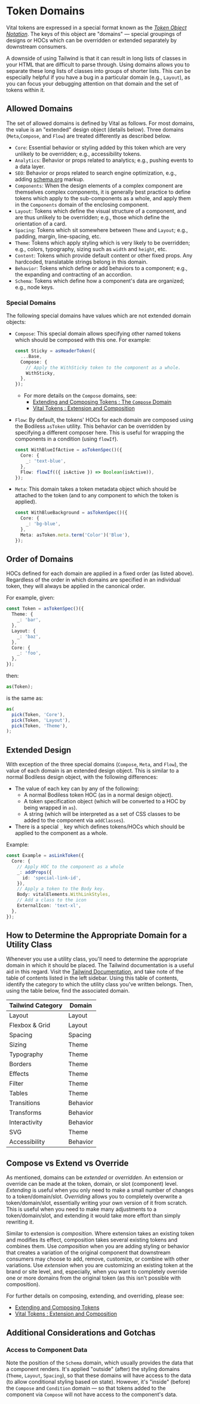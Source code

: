 # Token Domains

Vital tokens are expressed in a special format known as the [_Token Object
Notation_](./#token-object-notation). The keys of this object are "domains" — special groupings of
designs or HOCs which can be overridden or extended separately by downstream consumers.

A downside of using Tailwind is that it can result in long lists of classes in your HTML that are
difficult to parse through. Using domains allows you to separate these long lists of classes into
groups of shorter lists. This can be especially helpful if you have a bug in a particular domain
(e.g., `Layout`), as you can focus your debugging attention on that domain and the set of tokens
within it.

## Allowed Domains

The set of allowed domains is defined by Vital as follows. For most domains, the value is an
"extended" design object (details below). Three domains (`Meta`,`Compose`, and `Flow`) are treated
differently as described below.

- `Core`: Essential behavior or styling added by this token which are very unlikely to be
  overridden; e.g., accessibility tokens.
- `Analytics`: Behavior or props related to analytics; e.g., pushing events to a data layer.
- `SEO`: Behavior or props related to search engine optimization, e.g., adding
  [schema.org](https://schema.org/ ':target=_blank') markup.
- `Components`: When the design elements of a complex component are themselves complex components,
  it is generally best practice to define tokens which apply to the sub-components as a whole, and
  apply them in the `Components` domain of the enclosing component.
- `Layout`: Tokens which define the visual structure of a component, and are thus unlikely to be
  overridden; e.g., those which define the orientation of a card.
- `Spacing`: Tokens which sit somewhere between `Theme` and `Layout`; e.g., padding, margin,
  line-spacing, etc.
- `Theme`: Tokens which apply styling which is very likely to be overridden; e.g., colors,
  typography, sizing such as `width` and `height`, etc.
- `Content`: Tokens which provide default content or other fixed props. Any hardcoded, translatable
  strings belong in this domain.
- `Behavior`: Tokens which define or add behaviors to a component; e.g., the expanding and
  contracting of an accordion.
- `Schema`: Tokens which define how a component's data are organized; e.g., node keys.

### Special Domains

The following special domains have values which are not extended domain objects:

- `Compose`: This special domain allows specifying other named tokens which should be composed with
  this one. For example:

  ```ts
  const Sticky = asHeaderToken({
    ...Base,
    Compose: {
      // Apply the WithSticky token to the component as a whole.
      WithSticky,
    },
  });
  ```

  - For more details on the `Compose` domains, see:
    - [Extending and Composing Tokens : The `Compose` Domain](../ExtendingAndComposingTokens#the-compose-domain)
    - [Vital Tokens : Extension and Composition](./#extension-and-composition)

- `Flow`: By default, the tokens' HOCs for each domain are composed using the Bodiless `asToken`
  utility. This behavior can be overridden by specifying a different composer here. This is useful
  for wrapping the components in a condition (using `flowIf`).

  ```ts
  const WithBlueIfActive = asTokenSpec()({
    Core: {
      _: 'text-blue',
    },
    Flow: flowIf(({ isActive }) => Boolean(isActive)),
  });
  ```

- `Meta`: This domain takes a token metadata object which should be attached to the token (and to
  any component to which the token is applied).

  ```ts
  const WithBlueBackground = asTokenSpec()({
    Core: {
      _: 'bg-blue',
    },
    Meta: asToken.meta.term('Color')('Blue'),
  });
  ```

## Order of Domains

HOCs defined for each domain are applied in a fixed order (as listed above). Regardless of the order
in which domains are specified in an individual token, they will always be applied in the canonical
order.

For example, given:

```ts
const Token = asTokenSpec()({
  Theme: {
    _: 'bar',
  },
  Layout: {
    _: 'baz',
  },
  Core: {
    _: 'foo',
  },
});
```

then:

```ts
as(Token);
```

is the same as:

```ts
as(
  pick(Token, 'Core'),
  pick(Token, 'Layout'),
  pick(Token, 'Theme'),
);
```

## Extended Design

With exception of the three special domains (`Compose`, `Meta`, and `Flow`), the value of each
domain is an extended design object. This is similar to a normal Bodiless design object, with the
following differences:

- The value of each key can by any of the following:
  - A normal Bodiless token HOC (as in a normal design object).
  - A token specification object (which will be converted to a HOC by being wrapped in `as`).
  - A string (which will be interpreted as a set of CSS classes to be added to the component via
   `addClasses`).
- There is a special `_` key which defines tokens/HOCs which should be applied to the component as a
  whole.

Example:

```ts
const Example = asLinkToken({
  Core: {
    // Apply HOC to the component as a whole
    _: addProps({
      id: 'special-link-id',
    }),
    // Apply a token to the Body key.
    Body: vitalElements.WithLinkStyles,
    // Add a class to the icon
    ExternalIcon: 'text-xl',
  },
});
```

## How to Determine the Appropriate Domain for a Utility Class

Whenever you use a utility class, you'll need to determine the appropriate domain in which it should
be placed. The Tailwind documentation is a useful aid in this regard. Visit the [Tailwind
Documentation](https://tailwindcss.com/docs/installation ':target=_blank'), and take note of the
table of contents listed in the left sidebar. Using this table of contents, identify the category to
which the utility class you've written belongs. Then, using the table below, find the associated
domain.

| Tailwind Category | Domain   |
| ----------------- | -------- |
| Layout            | Layout   |
| Flexbox & Grid    | Layout   |
| Spacing           | Spacing  |
| Sizing            | Theme    |
| Typography        | Theme    |
| Borders           | Theme    |
| Effects           | Theme    |
| Filter            | Theme    |
| Tables            | Theme    |
| Transitions       | Behavior |
| Transforms        | Behavior |
| Interactivity     | Behavior |
| SVG               | Theme    |
| Accessibility     | Behavior |

## Compose vs Extend vs Override

As mentioned, domains can be _extended_ or _overridden_. An extension or override can be made at the
token, domain, or slot (component) level. _Extending_ is useful when you only need to make a small
number of changes to a token/domain/slot. _Overriding_ allows you to completely overwrite a
token/domain/slot, essentially writing your own version of it from scratch. This is useful when you
need to make many adjustments to a token/domain/slot, and extending it would take more effort than
simply rewriting it.

Similar to extension is _composition_. Where extension takes an existing token and modifies its
effect, composition takes several existing tokens and combines them. Use _composition_ when you are
adding styling or behavior that creates a variation of the original component that downstream
consumers may choose to add, remove, customize, or combine with other variations. Use _extension_
when you are customizing an existing token at the brand or site level, and, especially, when you
want to completely override one or more domains from the original token (as this isn't possible with
composition).

For further details on composing, extending, and overriding, please see:

- [Extending and Composing Tokens](../ExtendingAndComposingTokens)
- [Vital Tokens : Extension and Composition](./#extension-and-composition)

## Additional Considerations and Gotchas

### Access to Component Data

Note the position of the `Schema` domain, which usually provides the data that a component renders.
It's applied "outside" (after) the styling domains (`Theme`, `Layout`, `Spacing`), so that these
domains will have access to the data (to allow conditional styling based on state). However, it's
"inside" (before) the `Compose` and `Condition` domain — so that tokens added to the component via
`Compose` will not have access to the component's data.
